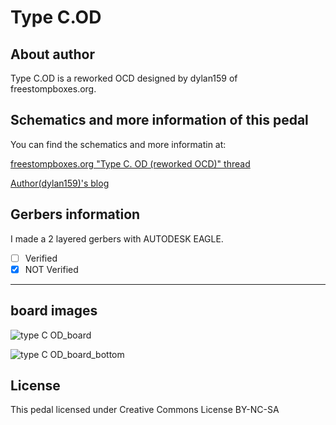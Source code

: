 # Type C.OD

## About author
Type C.OD is a reworked OCD designed by dylan159 of freestompboxes.org.

## Schematics and more information of this pedal
<p>You can find the schematics and more informatin at: </p>

[freestompboxes.org "Type C. OD (reworked OCD)" thread](https://www.freestompboxes.org/viewtopic.php?t=31284&start=20)


[Author(dylan159)'s blog](https://bentfishbowl.wixsite.com/electronics/post/type-c-od-and-plastic-timbre)


## Gerbers information
I made a 2 layered gerbers with AUTODESK EAGLE. 
- [ ] Verified
- [x] NOT Verified
---
## board images


![type C OD_board](https://user-images.githubusercontent.com/53999927/204087254-d1278fe5-16f7-4c06-ab97-92d4109dd2d8.png)

![type C OD_board_bottom](https://user-images.githubusercontent.com/53999927/204087262-c372a742-7088-45cf-a183-30beddc8d33e.png)

## License
This pedal licensed under Creative Commons License BY-NC-SA

